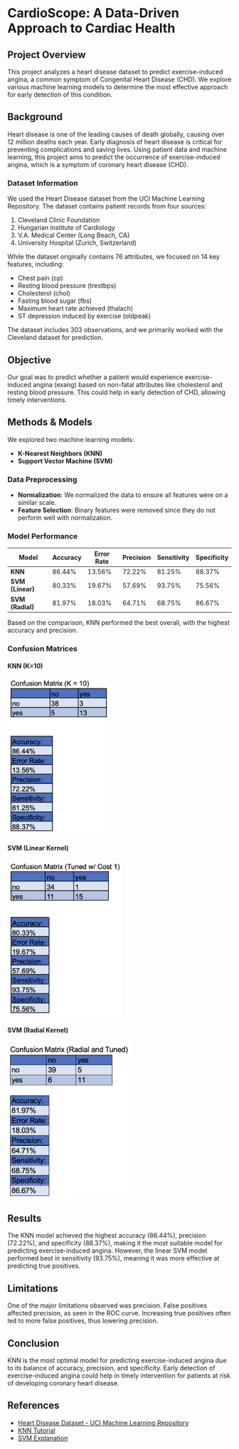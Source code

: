 # CardioScope: A Data-Driven Approach to Cardiac Health

## Project Overview

This project analyzes a heart disease dataset to predict exercise-induced angina, a common symptom of Congenital Heart Disease (CHD). We explore various machine learning models to determine the most effective approach for early detection of this condition.

## Background

Heart disease is one of the leading causes of death globally, causing over 12 million deaths each year. Early diagnosis of heart disease is critical for preventing complications and saving lives. Using patient data and machine learning, this project aims to predict the occurrence of exercise-induced angina, which is a symptom of coronary heart disease (CHD).

### Dataset Information

We used the Heart Disease dataset from the UCI Machine Learning Repository. The dataset contains patient records from four sources:

1. Cleveland Clinic Foundation
2. Hungarian Institute of Cardiology
3. V.A. Medical Center (Long Beach, CA)
4. University Hospital (Zurich, Switzerland)

While the dataset originally contains 76 attributes, we focused on 14 key features, including:

- Chest pain (cp)
- Resting blood pressure (trestbps)
- Cholesterol (chol)
- Fasting blood sugar (fbs)
- Maximum heart rate achieved (thalach)
- ST depression induced by exercise (oldpeak)

The dataset includes 303 observations, and we primarily worked with the Cleveland dataset for prediction.

## Objective

Our goal was to predict whether a patient would experience exercise-induced angina (exang) based on non-fatal attributes like cholesterol and resting blood pressure. This could help in early detection of CHD, allowing timely interventions.

## Methods & Models

We explored two machine learning models:

- **K-Nearest Neighbors (KNN)**
- **Support Vector Machine (SVM)**

### Data Preprocessing

- **Normalization**: We normalized the data to ensure all features were on a similar scale.
- **Feature Selection**: Binary features were removed since they do not perform well with normalization.
  
### Model Performance

| Model          | Accuracy | Error Rate | Precision | Sensitivity | Specificity |
|----------------|----------|------------|-----------|-------------|-------------|
| **KNN**        | 86.44%   | 13.56%     | 72.22%    | 81.25%      | 88.37%      |
| **SVM (Linear)**| 80.33%   | 19.67%     | 57.69%    | 93.75%      | 75.56%      |
| **SVM (Radial)**| 81.97%   | 18.03%     | 64.71%    | 68.75%      | 86.67%      |

Based on the comparison, KNN performed the best overall, with the highest accuracy and precision.

### Confusion Matrices

#### KNN (K=10)
<img src='images/knn_confusion_matrix.png' height='350'>

#### SVM (Linear Kernel)
<img src='images/svm_linear_confusion_matrix.png' height='350'>

#### SVM (Radial Kernel)
<img src='images/svm_radial_confusion_matrix.png' height='350'>

## Results

The KNN model achieved the highest accuracy (86.44%), precision (72.22%), and specificity (88.37%), making it the most suitable model for predicting exercise-induced angina. However, the linear SVM model performed best in sensitivity (93.75%), meaning it was more effective at predicting true positives.

## Limitations

One of the major limitations observed was precision. False positives affected precision, as seen in the ROC curve. Increasing true positives often led to more false positives, thus lowering precision.

## Conclusion

KNN is the most optimal model for predicting exercise-induced angina due to its balance of accuracy, precision, and specificity. Early detection of exercise-induced angina could help in timely intervention for patients at risk of developing coronary heart disease.

## References

- [Heart Disease Dataset - UCI Machine Learning Repository](https://archive.ics.uci.edu/ml/datasets/heart+disease)
- [KNN Tutorial](https://quantdev.ssri.psu.edu/sites/qdev/files/kNN_tutorial.html)
- [SVM Explanation](https://bradleyboehmke.github.io/HOML/svm.html)
